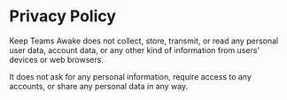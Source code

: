 # Privacy Policy

Keep Teams Awake does not collect, store, transmit, or read any personal user data, account data, or any other kind of information from users' devices or web browsers.

It does not ask for any personal information, require access to any accounts, or share any personal data in any way.